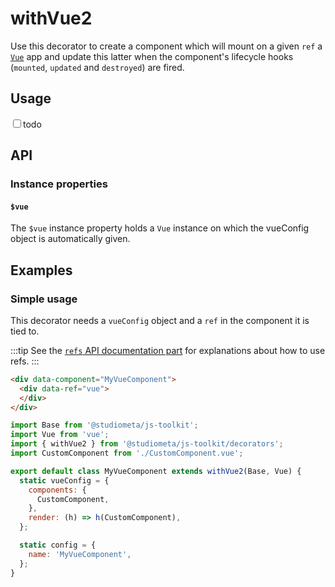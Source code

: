 # withVue2

Use this decorator to create a component which will mount on a given `ref` a [`Vue`](https://vuejs.org/v2/guide/) app and update this latter when the component's lifecycle hooks (`mounted`, `updated` and `destroyed`) are fired.

## Usage

<label><input type="checkbox">todo</label>

## API

### Instance properties

#### `$vue`

The `$vue` instance property holds a `Vue` instance on which the vueConfig object is automatically given.

## Examples

### Simple usage

This decorator needs a `vueConfig` object and a `ref` in the component it is tied to.

:::tip
See the [`refs` API documentation part](/api/#config-refs) for explanations about how to use refs.
:::

```html
<div data-component="MyVueComponent">
  <div data-ref="vue">
  </div>
</div>
```

```js
import Base from '@studiometa/js-toolkit';
import Vue from 'vue';
import { withVue2 } from '@studiometa/js-toolkit/decorators';
import CustomComponent from './CustomComponent.vue';

export default class MyVueComponent extends withVue2(Base, Vue) {
  static vueConfig = {
    components: {
      CustomComponent,
    },
    render: (h) => h(CustomComponent),
  };

  static config = {
    name: 'MyVueComponent',
  };
}
```
